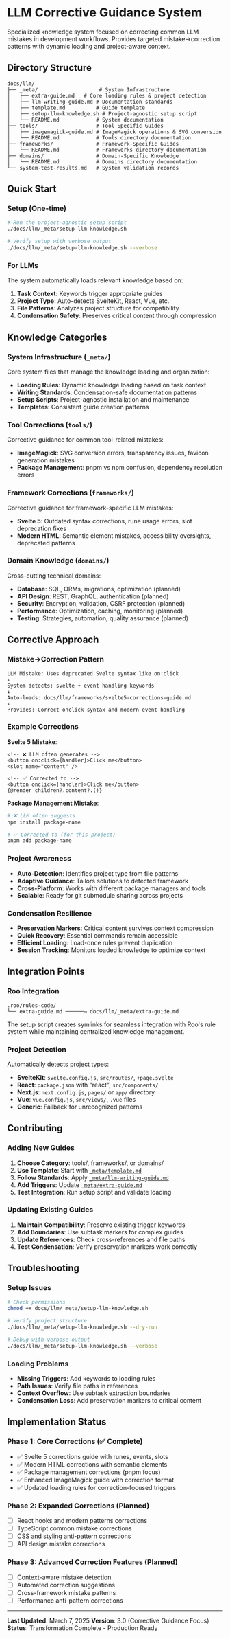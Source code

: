 # LLM Corrective Guidance System

Specialized knowledge system focused on correcting common LLM mistakes in development workflows. Provides targeted mistake→correction patterns with dynamic loading and project-aware context.

## Directory Structure

```
docs/llm/
├── _meta/                    # System Infrastructure
│   ├── extra-guide.md   # Core loading rules & project detection
│   ├── llm-writing-guide.md # Documentation standards
│   ├── template.md          # Guide template
│   ├── setup-llm-knowledge.sh # Project-agnostic setup script
│   └── README.md            # System documentation
├── tools/                   # Tool-Specific Guides
│   ├── imagemagick-guide.md # ImageMagick operations & SVG conversion
│   └── README.md            # Tools directory documentation
├── frameworks/              # Framework-Specific Guides
│   └── README.md            # Frameworks directory documentation
├── domains/                 # Domain-Specific Knowledge
│   └── README.md            # Domains directory documentation
└── system-test-results.md   # System validation records
```

## Quick Start

### Setup (One-time)

```bash
# Run the project-agnostic setup script
./docs/llm/_meta/setup-llm-knowledge.sh

# Verify setup with verbose output
./docs/llm/_meta/setup-llm-knowledge.sh --verbose
```

### For LLMs

The system automatically loads relevant knowledge based on:

1. **Task Context**: Keywords trigger appropriate guides
2. **Project Type**: Auto-detects SvelteKit, React, Vue, etc.
3. **File Patterns**: Analyzes project structure for compatibility
4. **Condensation Safety**: Preserves critical content through compression

## Knowledge Categories

### System Infrastructure (`_meta/`)

Core system files that manage the knowledge loading and organization:

- **Loading Rules**: Dynamic knowledge loading based on task context
- **Writing Standards**: Condensation-safe documentation patterns
- **Setup Scripts**: Project-agnostic installation and maintenance
- **Templates**: Consistent guide creation patterns

### Tool Corrections (`tools/`)

Corrective guidance for common tool-related mistakes:

- **ImageMagick**: SVG conversion errors, transparency issues, favicon generation mistakes
- **Package Management**: pnpm vs npm confusion, dependency resolution errors

### Framework Corrections (`frameworks/`)

Corrective guidance for framework-specific LLM mistakes:

- **Svelte 5**: Outdated syntax corrections, rune usage errors, slot deprecation fixes
- **Modern HTML**: Semantic element mistakes, accessibility oversights, deprecated patterns

### Domain Knowledge (`domains/`)

Cross-cutting technical domains:

- **Database**: SQL, ORMs, migrations, optimization (planned)
- **API Design**: REST, GraphQL, authentication (planned)
- **Security**: Encryption, validation, CSRF protection (planned)
- **Performance**: Optimization, caching, monitoring (planned)
- **Testing**: Strategies, automation, quality assurance (planned)

## Corrective Approach

### Mistake→Correction Pattern

```
LLM Mistake: Uses deprecated Svelte syntax like on:click
↓
System detects: svelte + event handling keywords
↓
Auto-loads: docs/llm/frameworks/svelte5-corrections-guide.md
↓
Provides: Correct onclick syntax and modern event handling
```

### Example Corrections

**Svelte 5 Mistake**:

```svelte
<!-- ❌ LLM often generates -->
<button on:click={handler}>Click me</button>
<slot name="content" />

<!-- ✅ Corrected to -->
<button onclick={handler}>Click me</button>
{@render children?.content?.()}
```

**Package Management Mistake**:

```bash
# ❌ LLM often suggests
npm install package-name

# ✅ Corrected to (for this project)
pnpm add package-name
```

### Project Awareness

- **Auto-Detection**: Identifies project type from file patterns
- **Adaptive Guidance**: Tailors solutions to detected framework
- **Cross-Platform**: Works with different package managers and tools
- **Scalable**: Ready for git submodule sharing across projects

### Condensation Resilience

- **Preservation Markers**: Critical content survives context compression
- **Quick Recovery**: Essential commands remain accessible
- **Efficient Loading**: Load-once rules prevent duplication
- **Session Tracking**: Monitors loaded knowledge to optimize context

## Integration Points

### Roo Integration

```
.roo/rules-code/
└── extra-guide.md ──────→ docs/llm/_meta/extra-guide.md
```

The setup script creates symlinks for seamless integration with Roo's rule system while maintaining centralized knowledge management.

### Project Detection

Automatically detects project types:

- **SvelteKit**: `svelte.config.js`, `src/routes/`, `+page.svelte`
- **React**: `package.json` with "react", `src/components/`
- **Next.js**: `next.config.js`, `pages/` or `app/` directory
- **Vue**: `vue.config.js`, `src/views/`, `.vue` files
- **Generic**: Fallback for unrecognized patterns

## Contributing

### Adding New Guides

1. **Choose Category**: tools/, frameworks/, or domains/
2. **Use Template**: Start with [`_meta/template.md`](_meta/template.md)
3. **Follow Standards**: Apply [`_meta/llm-writing-guide.md`](_meta/llm-writing-guide.md)
4. **Add Triggers**: Update [`_meta/extra-guide.md`](_meta/extra-guide.md)
5. **Test Integration**: Run setup script and validate loading

### Updating Existing Guides

1. **Maintain Compatibility**: Preserve existing trigger keywords
2. **Add Boundaries**: Use subtask markers for complex guides
3. **Update References**: Check cross-references and file paths
4. **Test Condensation**: Verify preservation markers work correctly

## Troubleshooting

### Setup Issues

```bash
# Check permissions
chmod +x docs/llm/_meta/setup-llm-knowledge.sh

# Verify project structure
./docs/llm/_meta/setup-llm-knowledge.sh --dry-run

# Debug with verbose output
./docs/llm/_meta/setup-llm-knowledge.sh --verbose
```

### Loading Problems

- **Missing Triggers**: Add keywords to loading rules
- **Path Issues**: Verify file paths in references
- **Context Overflow**: Use subtask extraction boundaries
- **Condensation Loss**: Add preservation markers to critical content

## Implementation Status

### Phase 1: Core Corrections (✅ Complete)

- ✅ Svelte 5 corrections guide with runes, events, slots
- ✅ Modern HTML corrections with semantic elements
- ✅ Package management corrections (pnpm focus)
- ✅ Enhanced ImageMagick guide with correction format
- ✅ Updated loading rules for correction-focused triggers

### Phase 2: Expanded Corrections (Planned)

- [ ] React hooks and modern patterns corrections
- [ ] TypeScript common mistake corrections
- [ ] CSS and styling anti-pattern corrections
- [ ] API design mistake corrections

### Phase 3: Advanced Correction Features (Planned)

- [ ] Context-aware mistake detection
- [ ] Automated correction suggestions
- [ ] Cross-framework mistake patterns
- [ ] Performance anti-pattern corrections

---

**Last Updated**: March 7, 2025
**Version**: 3.0 (Corrective Guidance Focus)
**Status**: Transformation Complete - Production Ready

